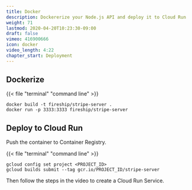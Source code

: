 ```yaml
---
title: Docker
description: Dockererize your Node.js API and deploy it to Cloud Run
weight: 71
lastmod: 2020-04-20T10:23:30-09:00
draft: false
vimeo: 416900666
icon: docker
video_length: 4:22
chapter_start: Deployment
---
```


## Dockerize

{{< file "terminal" "command line" >}}

```text
docker build -t fireship/stripe-server .
docker run -p 3333:3333 fireship/stripe-server
```

## Deploy to Cloud Run

Push the container to Container Registry.

{{< file "terminal" "command line" >}}

```text
gcloud config set project <PROJECT_ID>
gcloud builds submit --tag gcr.io/PROJECT_ID/stripe-server
```

Then follow the steps in the video to create a Cloud Run Service.
